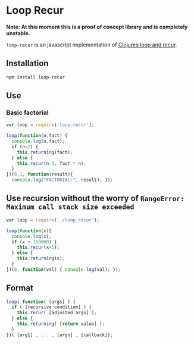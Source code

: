 # Loop Recur

**Note: At this moment this is a proof of concept library and is completely unstable.**

`loop-recur` is an javascript implementation of [Clojures loop and recur](https://clojuredocs.org/clojure.core/loop).

## Installation
```bash
npm install loop-recur
```

## Use

### Basic factorial
```js
var loop = require('loop-recur');

loop(function(n,fact) {
  console.log(n,fact);
  if (n<2) {
    this.returning(fact);
  } else { 
    this.recur(n-1, fact * n);
  } 
})(6,1, function(result){
  console.log("FACTORIAL:", result); });
```

## Use recursion without the worry of `RangeError: Maximum call stack size exceeded`

```js
var loop = require('./loop_recur');

loop(function(x){
  console.log(x);
  if (x < 100000) {
    this.recur(x+1);
  } else {
    this.returning(x);
  }
})(0, function(val) { console.log(val); });
```

## Format

```js
loop( function( [args] ) { 
  if ( [recursive condition] ) {
    this.recur( [adjusted args] );
  } else {
    this.returning( [return value] );
  }
})( [arg1] , ... , [argn] , [callback]);
```
